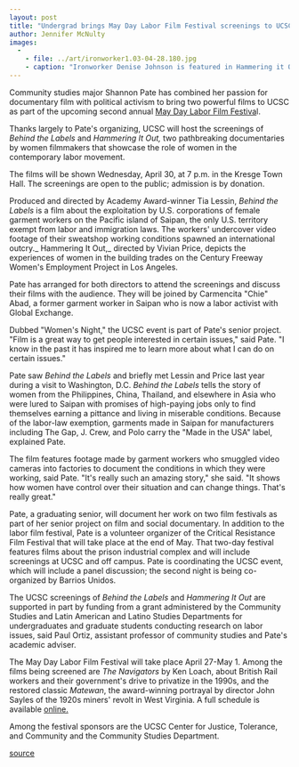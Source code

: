```yaml
---
layout: post
title: "Undergrad brings May Day Labor Film Festival screenings to UCSC April 30"
author: Jennifer McNulty
images:
  -
    - file: ../art/ironworker1.03-04-28.180.jpg
    - caption: "Ironworker Denise Johnson is featured in Hammering it Out, one of the films in the film festival."
---
```


Community studies major Shannon Pate has combined her passion for documentary film with political activism to bring two powerful films to UCSC as part of the upcoming second annual [May Day Labor Film Festiva][1]l.

Thanks largely to Pate's organizing, UCSC will host the screenings of _Behind the Labels_ and _Hammering It Out,_ two pathbreaking documentaries by women filmmakers that showcase the role of women in the contemporary labor movement.

The films will be shown Wednesday, April 30, at 7 p.m. in the Kresge Town Hall. The screenings are open to the public; admission is by donation.  

Produced and directed by Academy Award-winner Tia Lessin, _Behind the Labels_ is a film about the exploitation by U.S. corporations of female garment workers on the Pacific island of Saipan, the only U.S. territory exempt from labor and immigration laws. The workers' undercover video footage of their sweatshop working conditions spawned an international outcry._ Hammering It Out,_ directed by Vivian Price, depicts the experiences of women in the building trades on the Century Freeway Women's Employment Project in Los Angeles.  

Pate has arranged for both directors to attend the screenings and discuss their films with the audience. They will be joined by Carmencita "Chie" Abad, a former garment worker in Saipan who is now a labor activist with Global Exchange.   

Dubbed "Women's Night," the UCSC event is part of Pate's senior project. "Film is a great way to get people interested in certain issues," said Pate. "I know in the past it has inspired me to learn more about what I can do on certain issues."  

Pate saw _Behind the Labels_ and briefly met Lessin and Price last year during a visit to Washington, D.C. _Behind the Labels_ tells the story of women from the Philippines, China, Thailand, and elsewhere in Asia who were lured to Saipan with promises of high-paying jobs only to find themselves earning a pittance and living in miserable conditions. Because of the labor-law exemption, garments made in Saipan for manufacturers including The Gap, J. Crew, and Polo carry the "Made in the USA" label, explained Pate.   

The film features footage made by garment workers who smuggled video cameras into factories to document the conditions in which they were working, said Pate. "It's really such an amazing story," she said. "It shows how women have control over their situation and can change things. That's really great."   

Pate, a graduating senior, will document her work on two film festivals as part of her senior project on film and social documentary. In addition to the labor film festival, Pate is a volunteer organizer of the Critical Resistance Film Festival that will take place at the end of May. That two-day festival features films about the prison industrial complex and will include screenings at UCSC and off campus. Pate is coordinating the UCSC event, which will include a panel discussion; the second night is being co-organized by Barrios Unidos.   

The UCSC screenings of _Behind the Labels_ and _Hammering It Out_ are supported in part by funding from a grant administered by the Community Studies and Latin American and Latino Studies Departments for undergraduates and graduate students conducting research on labor issues, said Paul Ortiz, assistant professor of community studies and Pate's academic adviser.   

The May Day Labor Film Festival will take place April 27-May 1. Among the films being screened are _The Navigators_ by Ken Loach, about British Rail workers and their government's drive to privatize in the 1990s, and the restored classic _Matewan_, the award-winning portrayal by director John Sayles of the 1920s miners' revolt in West Virginia. A full schedule is available [online.][2]

Among the festival sponsors are the UCSC Center for Justice, Tolerance, and Community and the Community Studies Department.

[1]: http://www.reelwork.org
[2]: www.reelwork.org

[source](http://www1.ucsc.edu/currents/02-03/04-28/films.html "Permalink to films")
